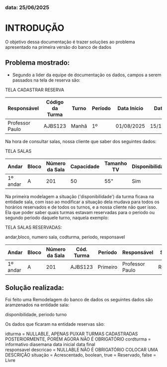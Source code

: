 ### data: 25/06/2025

# INTRODUÇÃO

O objetivo dessa documentação é trazer soluções ao problema apresentado
na primeira versão do banco de dados 

## Problema mostrado:

- Segundo a lider da equipe de documentação os dados, campos a serem passados na tela de reserva são:

TELA CADASTRAR RESERVA

| Responsável      | Código da Turma | Turno  | Período  | Data Início | Data Fim   | Dia Semana  |
|------------------|------------------|--------|----------|-------------|------------|------------|
| Professor Paulo  | AJBS123          | Manhã  | 1º       | 01/08/2025  | 15/12/2025 | Quinta     | 


Na hora de consultar salas, nossa cliente que saber dos seguintes dados:

TELA SALAS 

| Andar     | Bloco | Número da Sala | Capacidade | Tamanho TV | Disponibilidade |
|-----------|--------|----------------|------------|------------|-----------------|
| 1º andar  | A      | 201            | 50         | 55"        | Sim             |


Na primeira modelagem a situação ('disponibilidade') da turma ficava na entidade sala, com isso ao modificar a situação dela
mudava para todos os horários reservados e de todos os turnos, e a nossa cliente não quer isso. Ela que poder saber quais turmas 
estavam reservadas para o periodo ou segundo periodo daquele turno, naquela exemplo:

TELA SALAS RESERVADAS: 

andar,bloco, numero sala, codturma, periodo, responsavel

| Andar     | Bloco | Número da Sala | Cód. Turma | Período   | Responsável      | Situação   |
|-----------|--------|----------------|------------|-----------|------------------|------------|
| 1º andar  | A      | 201            | AJBS123    | Primeiro  | Professor Paulo  | Reservado  |


## Solução realizada: 

Foi feito uma Remodelagem do banco de dados os seguintes dados são aramzenados na entidade sala:

disponibilidade,
periodo
turno 

Os dados que ficaram na entidade reservas são:

idturma = NULLABLE, APENAS PUXAR TURMAS CADASTRADAS POSTERIORMENTE, PORÉM AGORA NÃO É OBRIGATÓRIO
cordturma = informativo
diasemana
data inicial 
data final  
responsavel
descricao = NULLABLE NÃO É OBRIGATÓRIO COLOCAR UMA DESCRIÇÃO
situação = Acrescentado, boolean, true = Reservado, false = Livre